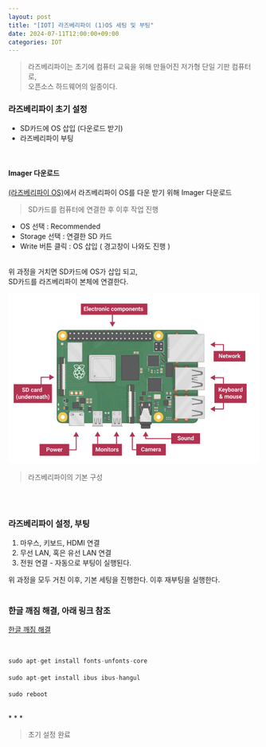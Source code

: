```yaml
---
layout: post
title: "[IOT] 라즈베리파이 (1)OS 세팅 및 부팅"
date: 2024-07-11T12:00:00+09:00
categories: IOT
---
```

> 라즈베리파이는 초기에 컴퓨터 교육을 위해 만들어진 저가형 단일 기판 컴퓨터로,<br>
오픈소스 하드웨어의 일종이다.

### 라즈베리파이 초기 설정
- SD카드에 OS 삽입 (다운로드 받기)
- 라즈베리파이 부팅

<br>

#### Imager 다운로드
<a href = "https://www.raspberrypi.org/software/">(라즈베리파이 OS)</a>에서 라즈베리파이 OS를 다운 받기 위해 Imager 다운로드
<br>
> SD카드를 컴퓨터에 연결한 후 이후 작업 진행

- OS 선택 : Recommended
- Storage 선택 : 연결한 SD 카드
- Write 버튼 클릭 : OS 삽입 ( 경고창이 나와도 진행 )

<br>
위 과정을 거치면 SD카드에 OS가 삽입 되고,<br>
SD카드를 라즈베리파이 본체에 연결한다.

![alt text](/public/img/ras-1.png)<br>
> 라즈베리파이의 기본 구성

<br><br>

### 라즈베리파이 설정, 부팅
1. 마우스, 키보드, HDMI 연결
2. 무선 LAN, 혹은 유선 LAN 연결
3. 전원 연결 - 자동으로 부팅이 실행된다.

위 과정을 모두 거친 이후, 기본 세팅을 진행한다. 이후 재부팅을 실행한다.
<br><br>
### 한글 깨짐 해결, 아래 링크 참조
<a href = "https://aboneu.tistory.com/211">한글 깨짐 해결</a>

<br>

```c
sudo apt-get install fonts-unfonts-core

sudo apt-get install ibus ibus-hangul

sudo reboot
```
<br>
* * *

> 초기 설정 완료